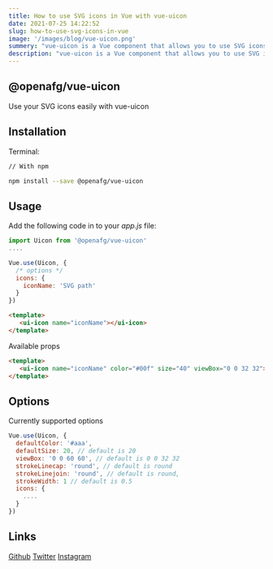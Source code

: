 ```yaml
---
title: How to use SVG icons in Vue with vue-uicon
date: 2021-07-25 14:22:52
slug: how-to-use-svg-icons-in-vue
image: '/images/blog/vue-uicon.png'
summery: "vue-uicon is a Vue component that allows you to use SVG icons easily in your Vue application."
description: "vue-uicon is a Vue component that allows you to use SVG icons easily in your Vue application."
---
```


<h2 class="text-2xl font-semibold border-b pb-3 text-gray-800">@openafg/vue-uicon</h2>
<div class="h-8"></div>
<p class="text-gray-700">Use your SVG icons easily with vue-uicon</p>
<div class="h-8"></div>


<h2 class="text-2xl font-semibold border-b pb-3">Installation</h2>
<div class="h-4"></div>

<p class="text-gray-700">Terminal:</p>

```bash
// With npm

npm install --save @openafg/vue-uicon
```

<div class="h-8"></div>
<h2 class="text-2xl font-semibold border-b pb-3 text-gray-800">Usage</h2>
<div class="h-4"></div>

<p class="text-gray-700">Add the following code in to your <em>app.js</em> file:</p>

```js
import Uicon from '@openafg/vue-uicon'
....

Vue.use(Uicon, { 
  /* options */
  icons: {
    iconName: 'SVG path'
  }
})
```
```html
<template>
   <ui-icon name="iconName"></ui-icon>
</template>
```
<div class="h-4"></div>

<p class="text-gray-700">Available props</p>

```html
<template>
   <ui-icon name="iconName" color="#00f" size="40" viewBox="0 0 32 32"></ui-icon>
</template>
```
<div class="h-8"></div>
<h2 class="text-2xl font-semibold border-b pb-3 text-gray-800">Options</h2>
<div class="h-4"></div>
<p class="text-gray-700">Currently supported options</p>

```js
Vue.use(Uicon, { 
  defaultColor: '#aaa',
  defaultSize: 20, // default is 20
  viewBox: '0 0 60 60', // default is 0 0 32 32
  strokeLinecap: 'round', // default is round
  strokeLinejoin: 'round', // default is round,
  strokeWidth: 1 // default is 0.5
  icons: {
    ....
  }
})
```
<div class="h-10"></div>
<h2 class="text-2xl font-semibold border-b pb-3 text-gray-800">Links</h2>
<div class="h-4"></div>

<a href="https://github.com/openafg/vue-uicon" target="blank" class="block text-blue-900 mb-3" title="Github repository">Github</a>
<a href="https://twitter.com/afgprogrammer" target="blank" class="block text-blue-900 mb-3" title="Twitter account">Twitter</a>
<a href="https://instagram.com/afgprogrammer" target="blank" class="block text-blue-900" title="Instagram account">Instagram</a>
<div class="h-40"></div>

